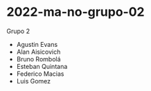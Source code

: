 # 2022-ma-no-grupo-02

Grupo 2

- Agustin Evans
- Alan Aisicovich
- Bruno Rombolá
- Esteban Quintana
- Federico Macias
- Luis Gomez
